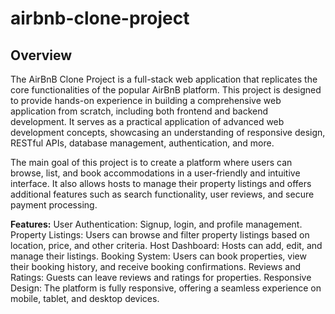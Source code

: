 # airbnb-clone-project
## Overview
The AirBnB Clone Project is a full-stack web application that replicates the core functionalities of the popular AirBnB platform. This project is designed to provide hands-on experience in building a comprehensive web application from scratch, including both frontend and backend development. It serves as a practical application of advanced web development concepts, showcasing an understanding of responsive design, RESTful APIs, database management, authentication, and more.

The main goal of this project is to create a platform where users can browse, list, and book accommodations in a user-friendly and intuitive interface. It also allows hosts to manage their property listings and offers additional features such as search functionality, user reviews, and secure payment processing.

**Features:**
User Authentication: Signup, login, and profile management.
Property Listings: Users can browse and filter property listings based on location, price, and other criteria.
Host Dashboard: Hosts can add, edit, and manage their listings.
Booking System: Users can book properties, view their booking history, and receive booking confirmations.
Reviews and Ratings: Guests can leave reviews and ratings for properties.
Responsive Design: The platform is fully responsive, offering a seamless experience on mobile, tablet, and desktop devices.
